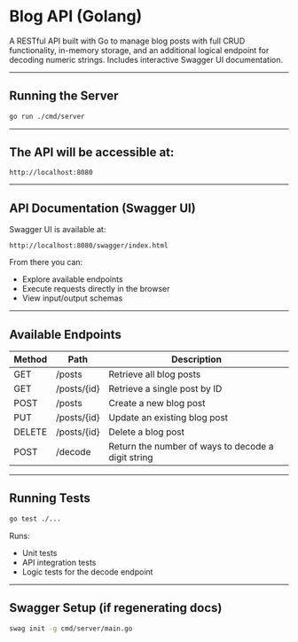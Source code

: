 # Blog API (Golang)

A RESTful API built with Go to manage blog posts with full CRUD functionality, in-memory storage, and an additional logical endpoint for decoding numeric strings. Includes interactive Swagger UI documentation.

---

## Running the Server

```bash
go run ./cmd/server
```
---

## The API will be accessible at:
```http request
http://localhost:8080
```
---

## API Documentation (Swagger UI)

Swagger UI is available at:
```http request
http://localhost:8080/swagger/index.html
```
From there you can:
- Explore available endpoints
- Execute requests directly in the browser
- View input/output schemas

---

## Available Endpoints

| Method  | Path        | Description                                        |
|---------|-------------|----------------------------------------------------|
| GET     | /posts      | Retrieve all blog posts                            |
| GET     | /posts/{id} | 	Retrieve a single post by ID                      |
| POST    | /posts      | Create a new blog post                             |
| PUT     | /posts/{id} | Update an existing blog post                       |
| DELETE  | /posts/{id} | Delete a blog post                                 |
| POST    | /decode     | Return the number of ways to decode a digit string |

---

## Running Tests

```bash
go test ./...
```
Runs:
- Unit tests
- API integration tests
- Logic tests for the decode endpoint

---

## Swagger Setup (if regenerating docs)
```bash
swag init -g cmd/server/main.go
```